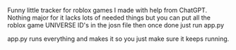 Funny little tracker for roblox games I made with help from ChatGPT. Nothing major for it lacks lots of needed things but you can put all the roblox game UNIVERSE ID's in the josn file then once done just run app.py

app.py runs everything and makes it so you just make sure it keeps running.


